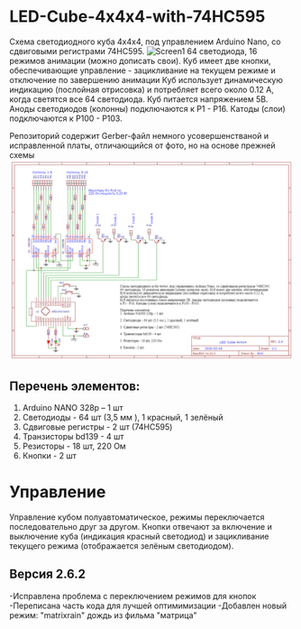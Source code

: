 # LED-Cube-4x4x4-with-74HC595
Схема светодиодного куба 4х4х4, под управлением Arduino Nano, со сдвиговыми регистрами 74HC595.
![Screen1](https://github.com/AnLiMan/LED-Cube-4x4x4-with-74HC595/blob/main/Фото%20схемы/IMG_20220609_210036.jpg)
64 светодиода, 16 режимов анимации (можно дописать свои). Куб имеет две кнопки, обеспечивающие управление - 
зацикливание на текущем режиме и отключение по завершению анимации
Куб использует динамическую индикацию (послойная отрисовка) и потребляет всего около 0.12 А, 
когда светятся все 64 светодиода. 
Куб питается напряжением 5В. Аноды светодиодов (колонны) подключаются 
к Р1 - Р16. Катоды (слои) подключаются к Р100 - Р103. 

Репозиторий содержит Gerber-файл немного усовершенстваной и исправленной платы, отличающийся от фото, но на основе прежней схемы
![Screen1](https://github.com/AnLiMan/LED-Cube-4x4x4-with-74HC595/blob/main/Фото%20схемы/Schematic_LED%20Cube%204x4x4_2022-06-09.png)
 
## Перечень элементов:
1. Arduino NANO 328p – 1 шт
2. Светодиоды - 64 шт (3,5 мм ), 1 красный, 1 зелёный 
3. Сдвиговые регистры - 2 шт (74HC595)
4. Транзисторы bd139 - 4 шт
5. Резисторы - 18 шт, 220 Ом
6. Кнопки - 2 шт

# Управление
Управление кубом полуавтоматическое, режимы переключается последовательно
друг за другом. Кнопки отвечают за включение и выключение куба (индикация
красный светодиод) и зацикливание текущего режима (отображается зелёным светодиодом).

## Версия 2.6.2
-Исправлена проблема с переключением режимов для кнопок
-Переписана часть кода для лучшей оптимимизации
-Добавлен новый режим: "matrixrain" дождь из фильма "матрица"
